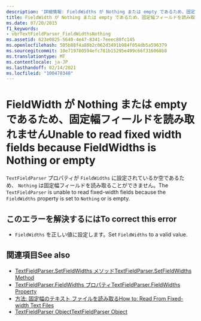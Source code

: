 ```yaml
---
description: '詳細情報: FieldWidths が Nothing または empty であるため、固定幅フィールドを読み取ることができません'
title: FieldWidth が Nothing または empty であるため、固定幅フィールドを読み取れません
ms.date: 07/20/2015
f1_keywords:
- vbrTextFieldParser_FieldWidthsNothing
ms.assetid: 623e0825-5640-4e47-8341-7eeec80fc145
ms.openlocfilehash: 505b88f4a88b2c062d3491b984f054db5a596379
ms.sourcegitcommit: 10e719780594efc781b15295e499c66f316068b8
ms.translationtype: MT
ms.contentlocale: ja-JP
ms.lasthandoff: 02/14/2021
ms.locfileid: "100478348"
---
```

# <a name="unable-to-read-fixed-width-fields-because-fieldwidths-is-nothing-or-empty"></a><span data-ttu-id="cb6cb-103">FieldWidth が Nothing または empty であるため、固定幅フィールドを読み取れません</span><span class="sxs-lookup"><span data-stu-id="cb6cb-103">Unable to read fixed width fields because FieldWidths is Nothing or empty</span></span>

<span data-ttu-id="cb6cb-104">`TextFieldParser` プロパティが `FieldWidths` に設定されているか空であるため、 `Nothing` は固定幅フィールドを読み取ることができません。</span><span class="sxs-lookup"><span data-stu-id="cb6cb-104">The `TextFieldParser` is unable to read fixed-width fields because the `FieldWidths` property is set to `Nothing` or is empty.</span></span>  
  
## <a name="to-correct-this-error"></a><span data-ttu-id="cb6cb-105">このエラーを解決するには</span><span class="sxs-lookup"><span data-stu-id="cb6cb-105">To correct this error</span></span>  
  
- <span data-ttu-id="cb6cb-106">`FieldWidths` を正しい値に設定します。</span><span class="sxs-lookup"><span data-stu-id="cb6cb-106">Set `FieldWidths` to a valid value.</span></span>  
  
## <a name="see-also"></a><span data-ttu-id="cb6cb-107">関連項目</span><span class="sxs-lookup"><span data-stu-id="cb6cb-107">See also</span></span>

- [<span data-ttu-id="cb6cb-108">TextFieldParser.SetFieldWidths メソッド</span><span class="sxs-lookup"><span data-stu-id="cb6cb-108">TextFieldParser.SetFieldWidths Method</span></span>](xref:Microsoft.VisualBasic.FileIO.TextFieldParser.SetFieldWidths%2A)
- [<span data-ttu-id="cb6cb-109">TextFieldParser.FieldWidths プロパティ</span><span class="sxs-lookup"><span data-stu-id="cb6cb-109">TextFieldParser.FieldWidths Property</span></span>](xref:Microsoft.VisualBasic.FileIO.TextFieldParser.FieldWidths%2A)
- [<span data-ttu-id="cb6cb-110">方法: 固定幅のテキスト ファイルを読み取る</span><span class="sxs-lookup"><span data-stu-id="cb6cb-110">How to: Read From Fixed-width Text Files</span></span>](../developing-apps/programming/drives-directories-files/how-to-read-from-fixed-width-text-files.md)
- [<span data-ttu-id="cb6cb-111">TextFieldParser Object</span><span class="sxs-lookup"><span data-stu-id="cb6cb-111">TextFieldParser Object</span></span>](../language-reference/objects/textfieldparser-object.md)
